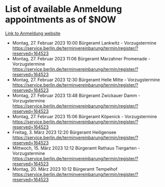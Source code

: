 # List of available Anmeldung appointments as of $NOW
[Link to Anmeldung website](https://service.berlin.de/terminvereinbarung/termin/tag.php?termin=1&anliegen[]=120686&dienstleisterlist=122210,122217,327316,122219,327312,122227,327314,122231,327346,122243,327348,122254,122252,329742,122260,329745,122262,329748,122271,327278,122273,327274,122277,327276,330436,122280,327294,122282,327290,122284,327292,122291,327270,122285,327266,122286,327264,122296,327268,150230,329760,122297,327286,122294,327284,122312,329763,122314,329775,122304,327330,122311,327334,122309,327332,317869,122281,327352,122279,329772,122283,122276,327324,122274,327326,122267,329766,122246,327318,122251,327320,122257,327322,122208,327298,122226,327300&herkunft=http%3A%2F%2Fservice.berlin.de%2Fdienstleistung%2F120686%2F)
- Montag, 27. Februar 2023 10:00 Bürgeramt Lankwitz - Vorzugstermine https://service.berlin.de/terminvereinbarung/termin/register/?reserved=164523
- Montag, 27. Februar 2023 11:06 Bürgeramt Marzahner Promenade - Vorzugstermine https://service.berlin.de/terminvereinbarung/termin/register/?reserved=164523
- Montag, 27. Februar 2023 12:30 Bürgeramt Helle Mitte - Vorzugstermine https://service.berlin.de/terminvereinbarung/termin/register/?reserved=164523
- Montag, 27. Februar 2023 13:48 Bürgeramt Zwickauer Damm - Vorzugstermine https://service.berlin.de/terminvereinbarung/termin/register/?reserved=164523
- Montag, 27. Februar 2023 15:06 Bürgeramt Köpenick - Vorzugstermine https://service.berlin.de/terminvereinbarung/termin/register/?reserved=164523
- Freitag, 3. März 2023 12:20 Bürgeramt Heiligensee https://service.berlin.de/terminvereinbarung/termin/register/?reserved=164523
- Mittwoch, 15. März 2023 12:12 Bürgeramt Rathaus Tiergarten - Vorzugstermine https://service.berlin.de/terminvereinbarung/termin/register/?reserved=164523
- Montag, 20. März 2023 10:12 Bürgeramt Tempelhof https://service.berlin.de/terminvereinbarung/termin/register/?reserved=164523
